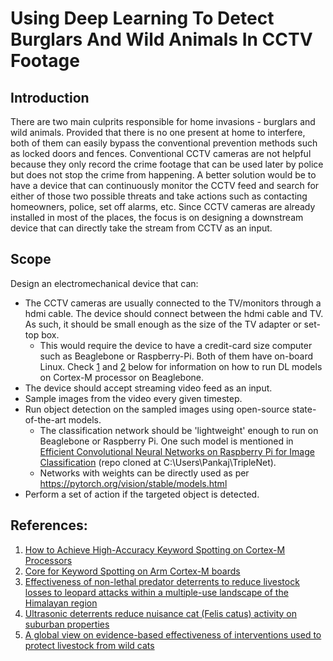 # Using Deep Learning To Detect Burglars And Wild Animals In CCTV Footage

## Introduction
There are two main culprits responsible for home invasions - burglars and wild animals. Provided that there is no one present at home to interfere, both of them can easily bypass the conventional prevention methods such as locked doors and fences. Conventional CCTV cameras are not helpful because they only record the crime footage that can be used later by police but does not stop the crime from happening. A better solution would be to have a device that can continuously monitor the CCTV feed and search for either of those two possible threats and take actions such as contacting homeowners, police, set off alarms, etc. Since CCTV cameras are already installed in most of the places, the focus is on designing a downstream device that can directly take the stream from CCTV as an input.

## Scope
Design an electromechanical device that can:
* The CCTV cameras are usually connected to the TV/monitors through a hdmi cable. The device should connect between the hdmi cable and TV. As such, it should be small enough as the size of the TV adapter or set-top box.
  * This would require the device to have a credit-card size computer such as Beaglebone or Raspberry-Pi. Both of them have on-board Linux. Check [1](https://community.arm.com/arm-community-blogs/b/architectures-and-processors-blog/posts/high-accuracy-keyword-spotting-on-cortex-m-processors?utm_source=Social-organic&utm_medium=Twitter&utm_campaign=keywordaccuracy) and [2](https://github.com/ARM-software/ML-KWS-for-MCU/tree/master/Deployment) below for information on how to run DL models on Cortex-M processor on Beaglebone.
* The device should accept streaming video feed as an input.
* Sample images from the video every given timestep.
* Run object detection on the sampled images using open-source state-of-the-art models.
  * The classification network should be 'lightweight' enough to run on Beaglebone or Raspberry Pi. One such model is mentioned in [Efficient Convolutional Neural Networks on Raspberry Pi for Image Classification](https://paperswithcode.com/paper/triplenet-a-low-computing-power-platform-of) (repo cloned at C:\Users\Pankaj\TripleNet).
  * Networks with weights can be directly used as per https://pytorch.org/vision/stable/models.html
* Perform a set of action if the targeted object is detected.

## References:
1. [How to Achieve High-Accuracy Keyword Spotting on Cortex-M Processors](https://community.arm.com/arm-community-blogs/b/architectures-and-processors-blog/posts/high-accuracy-keyword-spotting-on-cortex-m-processors?utm_source=Social-organic&utm_medium=Twitter&utm_campaign=keywordaccuracy)
2. [Core for Keyword Spotting on Arm Cortex-M boards](https://github.com/ARM-software/ML-KWS-for-MCU/tree/master/Deployment)
3. [Effectiveness of non-lethal predator deterrents to reduce livestock losses to leopard attacks within a multiple-use landscape of the Himalayan region](https://www.ncbi.nlm.nih.gov/pmc/articles/PMC7384438/)
4. [Ultrasonic deterrents reduce nuisance cat (Felis catus) activity on suburban properties](https://doi.org/10.1016/j.gecco.2018.e00444)
5. [A global view on evidence-based effectiveness of interventions used to protect livestock from wild cats](https://doi.org/10.1111/csp2.317)

